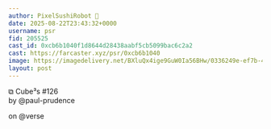 ```yaml
---
author: PixelSushiRobot 💫
date: 2025-08-22T23:43:32+0000
username: psr
fid: 205525
cast_id: 0xcb6b1040f1d8644d28438aabf5cb5099bac6c2a2
cast: https://farcaster.xyz/psr/0xcb6b1040
image: https://imagedelivery.net/BXluQx4ige9GuW0Ia56BHw/0336249e-ef7b-48fe-975c-03ebb8b40200/original
layout: post
---
```

⧉ Cube³s #126  
by @paul-prudence   
  
on @verse  

<img src='https://imagedelivery.net/BXluQx4ige9GuW0Ia56BHw/0336249e-ef7b-48fe-975c-03ebb8b40200/original' alt='' referrerpolicy='no-referrer'/>